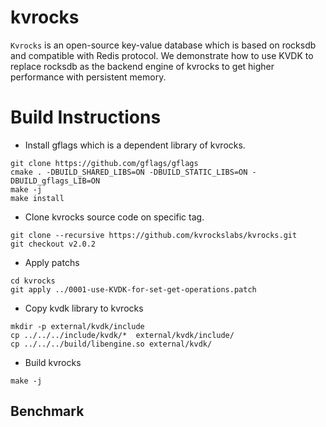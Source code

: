 # **kvrocks**

`Kvrocks` is an open-source key-value database which is based on rocksdb and compatible with Redis protocol. We demonstrate how to use KVDK to replace rocksdb as the backend engine of kvrocks to get higher performance with persistent memory.

# Build Instructions
*  Install gflags which is a dependent library of kvrocks.
```
git clone https://github.com/gflags/gflags
cmake . -DBUILD_SHARED_LIBS=ON -DBUILD_STATIC_LIBS=ON -DBUILD_gflags_LIB=ON
make -j
make install
``` 
*  Clone kvrocks source code on specific tag.
```
git clone --recursive https://github.com/kvrockslabs/kvrocks.git
git checkout v2.0.2
```
*  Apply patchs
```
cd kvrocks
git apply ../0001-use-KVDK-for-set-get-operations.patch
```
*  Copy kvdk library to kvrocks
```
mkdir -p external/kvdk/include
cp ../../../include/kvdk/*  external/kvdk/include/
cp ../../../build/libengine.so external/kvdk/
```
*  Build kvrocks
```
make -j
```
## Benchmark
